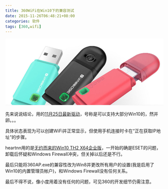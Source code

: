 ```yaml
---
title: 360WiFi在Win10下的兼容测试
date: 2015-11-26T06:48:21+08:00
categories: 软件
tags: [360,wifi]
---
```


![](/uploads/2015/11/360wifi3.jpg)

先来说说结论，用的[11月25日最新驱动](http://shequ.mall.360.com/forum.php?mod=viewthread&tid=6181175)，号称是可以支持大部分Win10的，然并卵。。。

具体状态表现为可以创建WiFi并正常显示，但使用手机连接时卡在“正在获取IP地址”的步骤。<!--more-->

heartnn用的是[无约而来的Win10 TH2 X64企业版](http://zxkh19501.blog.163.com/blog/static/123785179201510179525522/)，一开始的确是ESET的问题，卸载后怀疑和Windows Firewall冲突，但关掉以后还是不行。

最后只能将360AP.exe的兼容性改为Win8并更改所有用户的设置(我是启用了Win10的内置管理员帐户)，和Windows Firewall没有任何关系。

最后不得不说，像小度用着没有任何的问题，可见360的开发细节仍需注意。

